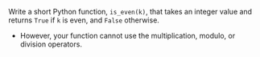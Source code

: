 Write a short Python function, ```is_even(k)```, that takes an integer value and returns ```True``` if ```k``` is even, and ```False``` otherwise.
- However, your function cannot use the multiplication, modulo, or division operators.
